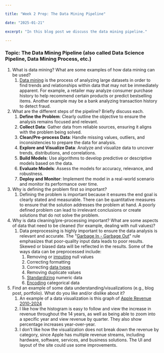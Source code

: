 ```yaml
---

title: "Week 2 Prep: The Data Mining Pipeline"

date: "2025-01-21"

excerpt: "In this blog post we discuss the data mining pipeline."

---
```

### Topic: The Data Mining Pipeline (also called Data Science Pipeline, Data Mining Process, etc.)

1. What is data mining? What are some examples of how data mining can be used?
	1. [Data mining](https://en.wikipedia.org/wiki/Data_mining) is the process of analyzing large datasets in order to find trends and relationships within data that may not be immediately apparent. For example, a retailer may analyze consumer purchase history to help recommend certain products or predict bestselling items. Another example may be a bank analyzing transaction history to detect fraud.
2. What are the different steps of the pipeline? Briefly discuss each.
	1. **Define the Problem**: Clearly outline the objective to ensure the analysis remains focused and relevant.
	2. **Collect Data**: Gather data from reliable sources, ensuring it aligns with the problem being solved.
	3. **Clean/Pre-process Data**: Handle missing values, outliers, and inconsistencies to prepare the data for analysis.
	4. **Explore and Visualize Data**: Analyze and visualize data to uncover trends, distributions, and correlations.
	5. **Build Models**: Use algorithms to develop predictive or descriptive models based on the data.
	6. **Evaluate Models**: Assess the models for accuracy, relevance, and robustness.
	7. **Deploy and Monitor**: Implement the model in a real-world scenario and monitor its performance over time.
3. Why is defining the problem first so important?
	1. Defining the problem is important because it ensures the end goal is clearly stated and measurable. There can be quantitative measures to ensure that the solution addresses the problem at hand. A poorly defined problem can lead to irrelevant conclusions or create solutions that do not solve the problem.
4. Why is data cleaning/pre-processing important? What are some aspects of data that need to be cleaned (for example, dealing with null values)?
	1. Data preprocessing is highly important to ensure the data analysis is relevant and accurate. The "[Garbage In - Garbage Out](https://en.wikipedia.org/wiki/Garbage_in,_garbage_out)" rule emphasizes that poor-quality input data leads to poor results. Skewed or biased data will be reflected in the results. Some of the ways data can be preprocessed include:
		1. Removing or [imputing](https://en.wikipedia.org/wiki/Imputation_(statistics)) null values
		2. Correcting formatting
		3. Correcting [data types](https://en.wikipedia.org/wiki/Data_type)
		4. Removing duplicate values
		5. [Standardizing](https://en.wikipedia.org/wiki/Standard_score) numeric data
		6. [Encoding](https://en.wikipedia.org/wiki/One-hot) categorical data
5. Find an example of some data understanding/visualizations (e.g., blog post, portfolio). What do you like and/or dislike about it?
	1. An example of a data visualization is this graph of [Apple Revenue 2010-2024](https://www.macrotrends.net/stocks/charts/AAPL/apple/revenue)
	2. I like how the histogram is easy to follow and view the increase in revenue throughout the 14 years, as well as being able to zoom into a specific year and view revenue by quarter. They also show percentage increases year-over-year.
	3. I don't like how the visualization does not break down the revenue by category, since Apple has multiple revenue streams, including hardware, software, services, and business solutions. The UI and layout of the site could use some improvements.